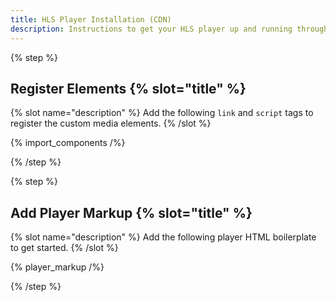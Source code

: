 ```yaml
---
title: HLS Player Installation (CDN)
description: Instructions to get your HLS player up and running through a CDN.
---
```


{% step %}

## Register Elements {% slot="title" %}

{% slot name="description" %}
Add the following `link` and `script` tags to register the custom media elements.
{% /slot %}

{% import_components /%}

{% /step %}

{% step %}

## Add Player Markup {% slot="title" %}

{% slot name="description" %}
Add the following player HTML boilerplate to get started.
{% /slot %}

{% player_markup /%}

{% /step %}
